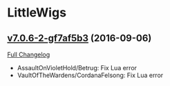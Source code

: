 # LittleWigs

## [v7.0.6-2-gf7af5b3](https://github.com/BigWigsMods/LittleWigs/tree/f7af5b3018d07c43d807aeb66e58bc9b8c4b4eaa) (2016-09-06) [](#top)
[Full Changelog](https://github.com/BigWigsMods/LittleWigs/compare/v7.0.6...f7af5b3018d07c43d807aeb66e58bc9b8c4b4eaa)

-   AssaultOnVioletHold/Betrug: Fix Lua error  
-   VaultOfTheWardens/CordanaFelsong: Fix Lua error  
